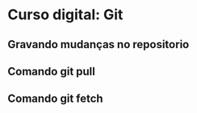 # Curso digital: Git

## Gravando mudanças no repositorio 

## Comando git pull

## Comando git fetch
